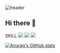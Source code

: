 ![header](https://capsule-render.vercel.app/api?type=cylinder&color=auto&height=100&section=header&text=Kumju's%20Github&fontSize=40)


## Hi there 👋

SKILL
![](https://img.shields.io/badge/C-00599C?style=for-the-badge&logo=c&logoColor=white) ![](https://img.shields.io/badge/C%2B%2B-00599C?style=for-the-badge&logo=c%2B%2B&logoColor=white) ![](https://img.shields.io/badge/Lua-2C2D72?style=for-the-badge&logo=lua&logoColor=white)

[![Anurag's GitHub stats](https://github-readme-stats.vercel.app/api?username=KUMJU)](https://github.com/anuraghazra/github-readme-stats)


